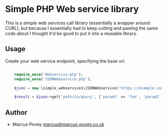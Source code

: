 Simple PHP Web service library
==============================

This is a simple web services call library (essentially a wrapper around CURL),
but because I essentially had to keep cutting and pasting the same code about I
thought it'd be good to put it into a reusable library.

Usage
-----

Create your web service endpoint, specifying the base url.


```php

    require_once('Webservice.php');
    require_once('JSONWebservice.php');

    $json = new \simple_webservices\JSONWebservice('https://example.com/rest/');

    $result = $json->get('path/to/query', ['param1' => 'foo', 'param2' => 'bar']);

```

Author
------

* Marcus Povey <marcus@marcus-povey.co.uk>
